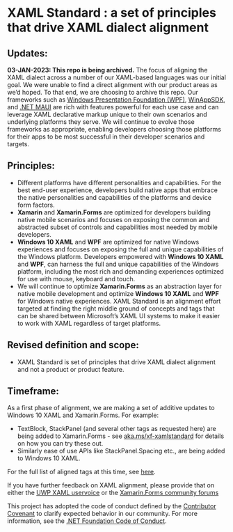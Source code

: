 # XAML Standard : a set of principles that drive XAML dialect alignment

## Updates: 
**03-JAN-2023: 
This repo is being archived.** The focus of aligning the XAML dialect across a number of our XAML-based languages was our initial goal. We were unable to find a direct alignment with our product areas as we’d hoped. To that end, we are choosing to archive this repo. Our frameworks such as [Windows Presentation Foundation (WPF)](https://learn.microsoft.com/dotnet/desktop/wpf/overview/?view=netdesktop-6.0), [WinAppSDK](https://learn.microsoft.com/windows/apps/windows-app-sdk/), and [.NET MAUI](https://learn.microsoft.com/dotnet/maui/what-is-maui?view=net-maui-7.0) are rich with features powerful for each use case and can leverage XAML declarative markup unique to their own scenarios and underlying platforms they serve. We will continue to evolve those frameworks as appropriate, enabling developers choosing those platforms for their apps to be most successful in their developer scenarios and targets.
 
## Principles: 

* Different platforms have different personalities and capabilities. For the best end-user experience, developers build native apps that embrace the native personalities and capabilities of the platforms and device form factors.  
* **Xamarin** and **Xamarin.Forms** are optimized for developers building native mobile scenarios and focuses on exposing the common and abstracted subset of controls and capabilities most needed by mobile developers.
* **Windows 10 XAML** and **WPF** are optimized for native Windows experiences and focuses on exposing the full and unique capabilities of the Windows platform.  Developers empowered with **Windows 10 XAML** and **WPF**, can harness the full and unique capabilities of the Windows platform, including the most rich and demanding experiences optimized for use with mouse, keyboard and touch.
* We will continue to optimize **Xamarin.Forms** as an abstraction layer for native mobile development and optimize **Windows 10 XAML** and **WPF** for Windows native experiences. XAML Standard is an alignment effort targeted at finding the right middle ground of concepts and tags that can be shared between Microsoft’s XAML UI systems to make it easier to work with XAML regardless of target platforms.

## Revised definition and scope: 

* XAML Standard is set of principles that drive XAML dialect alignment and not a product or product feature. 

## Timeframe: 
As a first phase of alignment, we are making a set of additive updates to Windows 10 XAML and Xamarin.Forms. For example: 
* TextBlock, StackPanel (and several other tags as requested here) are being added to Xamarin.Forms - see [aka.ms/xf-xamlstandard](<https://aka.ms/xf-xamlstandard>) for details on how you can try these out. 
* Similarly ease of use APIs like StackPanel.Spacing etc., are being added to Windows 10 XAML. 

For the full list of aligned tags at this time, see [here](docs/v1draft.md).

If you have further feedback on XAML alignment, please provide that on either the [UWP XAML uservoice](https://wpdev.uservoice.com/forums/110705-universal-windows-platform) or the [Xamarin.Forms community forums](https://developercommunity.visualstudio.com/spaces/8/index.html)

This project has adopted the code of conduct defined by the [Contributor Covenant](http://contributor-covenant.org/) to clarify expected behavior in our community. For more information, see the [.NET Foundation Code of Conduct](http://www.dotnetfoundation.org/code-of-conduct).
